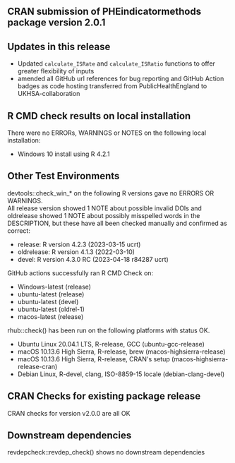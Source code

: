 ## CRAN submission of PHEindicatormethods package version 2.0.1

## Updates in this release

* Updated `calculate_ISRate` and `calculate_ISRatio` functions to offer greater flexibility of inputs
* amended all GitHub url references for bug reporting and GitHub Action badges as code hosting transferred from PublicHealthEngland to UKHSA-collaboration


## R CMD check results on local installation

There were no ERRORs, WARNINGS or NOTES on the following local installation:
* Windows 10 install using R 4.2.1


## Other Test Environments 

devtools::check_win_* on the following R versions gave no ERRORS OR WARNINGS.  
All release version showed 1 NOTE about possible invalid DOIs and oldrelease 
showed 1 NOTE about possibly misspelled words in the DESCRIPTION, but these 
have all been checked manually and confirmed as correct:  
* release:    R version 4.2.3 (2023-03-15 ucrt) 
* oldrelease: R version 4.1.3 (2022-03-10) 
* devel:      R version 4.3.0 RC (2023-04-18 r84287 ucrt)


GitHub actions successfully ran R CMD Check on:  

* Windows-latest (release)
* ubuntu-latest (release)
* ubuntu-latest (devel)
* ubuntu-latest (oldrel-1)
* macos-latest (release) 


rhub::check() has been run on the following platforms with status OK.  
* Ubuntu Linux 20.04.1 LTS, R-release, GCC (ubuntu-gcc-release)
* macOS 10.13.6 High Sierra, R-release, brew (macos-highsierra-release)
* macOS 10.13.6 High Sierra, R-release, CRAN's setup (macos-highsierra-release-cran)
* Debian Linux, R-devel, clang, ISO-8859-15 locale (debian-clang-devel)


## CRAN Checks for existing package release

CRAN checks for version v2.0.0 are all OK


## Downstream dependencies

revdepcheck::revdep_check() shows no downstream dependencies
